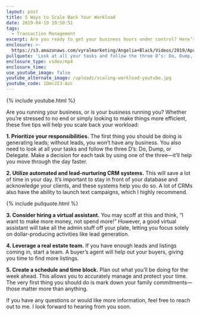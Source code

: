```yaml
---
layout: post
title: 5 Ways to Scale Back Your Workload
date: 2019-04-19 19:50:51
tags:
  - Transaction Management
excerpt: Are you ready to get your business hours under control? Here’s what to do.
enclosure: >-
  https://s3.amazonaws.com/vyralmarketing/Angelia+Black/Videos/2019/April/Sellstate+Premier-+5+Ways+to+Scale+Back+Your+Workload.mp4
pullquote: 'Look at all your tasks and follow the three D’s: Do, Dump, or Delegate.'
enclosure_type: video/mp4
enclosure_time:
use_youtube_image: false
youtube_alternate_image: /uploads/scaling-workload-youtube.jpg
youtube_code: 1DmcJI3-Azc
---
```


{% include youtube.html %}

Are you running your business, or is your business running you? Whether you’re stressed to no end or simply looking to make things more efficient, these five tips will help you scale back your workload:

**1\. Prioritize your responsibilities.** The first thing you should be doing is generating leads; without leads, you won’t have any business. You also need to look at all your tasks and follow the three D’s: Do, Dump, or Delegate. Make a decision for each task by using one of the three—it’ll help you move through the day faster.

**2\. Utilize automated and lead-nurturing CRM systems.** This will save a lot of time in your day. It’s important to stay in front of your database and acknowledge your clients, and these systems help you do so. A lot of CRMs also have the ability to launch text campaigns, which I highly recommend.

{% include pullquote.html %}

**3\. Consider hiring a virtual assistant.** You may scoff at this and think, “I want to make more money, not spend more\!” However, a good virtual assistant will take all the admin stuff off your plate, letting you focus solely on dollar-producing activities like lead generation.

**4\. Leverage a real estate team.** If you have enough leads and listings coming in, start a team. A buyer’s agent will help out your buyers, giving you time to find more listings.

**5\. Create a schedule and time block.** Plan out what you’ll be doing for the week ahead. This allows you to accurately manage and protect your time. The very first thing you should do is mark down your family commitments—those matter more than anything.

If you have any questions or would like more information, feel free to reach out to me. I look forward to hearing from you soon.